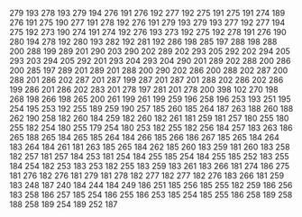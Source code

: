 279 193
278 193
279 194
276 191
276 192
277 192
275 191
275 191
274 189
276 191
275 190
277 191
278 192
276 191
279 193
279 193
277 192
277 194
275 192
273 190
274 191
274 192
276 193
273 192
275 192
278 191
276 190
280 194
278 192
280 193
282 192
281 192
286 198
285 197
288 198
288 200
288 199
289 201
290 203
290 202
289 202
293 205
292 202
294 205
293 203
294 205
292 201
293 204
293 204
290 201
289 202
288 200
286 200
285 197
289 201
289 201
288 200
290 202
286 200
288 202
287 200
288 201
286 202
287 201
287 199
287 201
287 201
288 202
286 202
286 199
286 201
286 202
283 201
278 197
281 201
278 200
398 102
270 198
268 198
266 198
265 200
261 199
261 199
259 196
258 196
253 193
251 195
254 195
253 192
255 189
259 190
257 185
260 185
264 187
263 188
260 188
262 190
258 182
260 184
259 182
260 182
261 181
259 181
257 180
255 180
255 182
254 180
255 179
254 180
253 182
255 182
256 184
257 183
263 186
265 188
265 184
265 185
264 184
266 185
266 186
267 185
265 184
264 183
264 184
261 181
263 185
265 184
262 185
260 183
259 181
260 183
258 182
257 181
257 184
253 181
254 184
255 185
254 184
255 185
252 183
255 184
254 182
253 183
253 182
255 183
259 183
261 183
266 181
274 186
275 181
276 182
276 181
279 181
278 182
277 182
277 182
276 183
266 181
259 183
248 187
240 184
244 184
249 186
251 185
256 185
255 182
259 186
256 183
258 186
257 185
254 186
255 186
253 185
254 185
255 186
258 189
258 188
258 189
254 189
252 187
